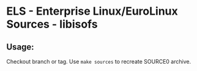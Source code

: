 # ELS - Enterprise Linux/EuroLinux Sources - libisofs
 
## Usage:
  Checkout branch or tag. Use `make sources` to recreate  SOURCE0 archive.
